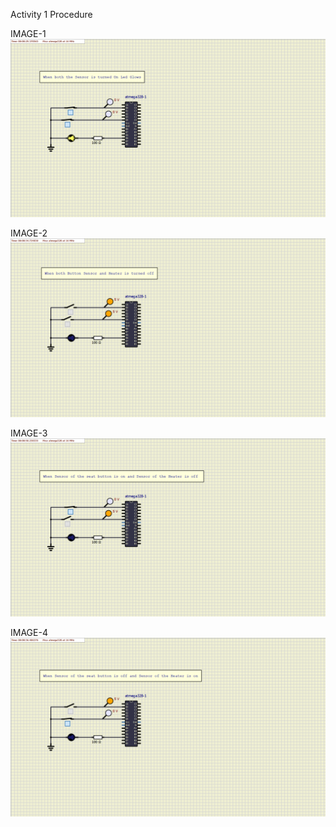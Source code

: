Activity 1 Procedure

IMAGE-1
![Both Turned ON](https://raw.githubusercontent.com/Sambit-12/Embedded-Essentials/main/Simulation%20Activity1/Both%20Sensor%20Turned%20On.png)

IMAGE-2
![Both Turned OFF](https://raw.githubusercontent.com/Sambit-12/Embedded-Essentials/main/Simulation%20Activity1/Both%20Sensor%20Turned%20off.png)

IMAGE-3
![Seatbutton_On and Heater_off](https://raw.githubusercontent.com/Sambit-12/Embedded-Essentials/main/Simulation%20Activity1/Seatbutton_On%20and%20Heater_off.png)

IMAGE-4
![Seatbutton_Off and Heater_on](https://raw.githubusercontent.com/Sambit-12/Embedded-Essentials/main/Simulation%20Activity1/Seatbutton_off%20and%20Heater_on.png)
